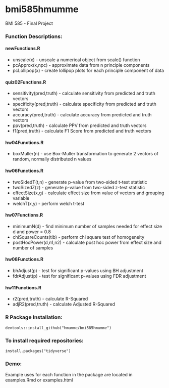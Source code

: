 # bmi585hmumme
BMI 585 - Final Project

### Function Descriptions:
#### newFunctions.R
- unscale(x) - unscale a numerical object from scale() function
- pcApprox(x,npc) - approximate data from n principle components
- pcLollipop(x) - create lollipop plots for each principle component of data
#### quiz02Functions.R
- sensitivity(pred,truth) - calculate sensitivity from predicted and truth vectors
- specificity(pred,truth) - calculate specificity from predicted and truth vectors
- accuracy(pred,truth) - calculate accuracy from predicted and truth vectors
- ppv(pred,truth) - calculate PPV from predicted and truth vectors
- f1(pred,truth) - calculate F1 Score from predicted and truth vectors
#### hw04Functions.R
- boxMuller(n) - use Box-Muller transformation to generate 2 vectors of random, normally distributed n values
#### hw06Functions.R
- twoSidedT(t,n) - generate p-value from two-sided t-test statistic
- twoSizedZ(z) - generate p-value from two-sided z-test statistic
- effectSize(x,g) - calculate effect size from value of vectors and grouping variable
- welchT(x,y) - perform welch t-test
#### hw07Functions.R
- minimumN(d) - find minimum number of samples needed for effect size d and power = 0.8
- chiSquareCounts(tib) - perform chi square test of homogeneity
- postHocPower(d,n1,n2) - calculate post hoc power from effect size and number of samples
#### hw08Functions.R
- bhAdjust(p) - test for significant p-values using BH adjustment
- fdrAdjust(p) - test for significant p-values using FDR adjustment
#### hw11Functions.R
- r2(pred,truth) - calculate R-Squared
- adjR2(pred,truth) - calculate Adjusted R-Squared

### R Package Installation:
```
devtools::install_github("hmumme/bmi585hmumme")
```
### To install required repositories:
```
install.packages("tidyverse")
```
### Demo:
Example uses for each function in the package are located in examples.Rmd or examples.html
